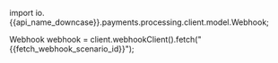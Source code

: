 
import io.{{api_name_downcase}}.payments.processing.client.model.Webhook;

Webhook webhook = client.webhookClient().fetch("{{fetch_webhook_scenario_id}}");
